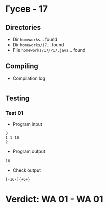 # Гусев - 17
## Directories
- Dir `homeworks`... found
- Dir `homeworks/17`... found
- File `homeworks/17/P17.java`... found
## Compiling
- Compilation log
```

```
## Testing
### Test 01
- Program input
```
3
1 1 10
2

```
- Program output
```
16

```
- Check output
```
[-16-]{+6+}

```
# Verdict: **WA 01** - WA 01
